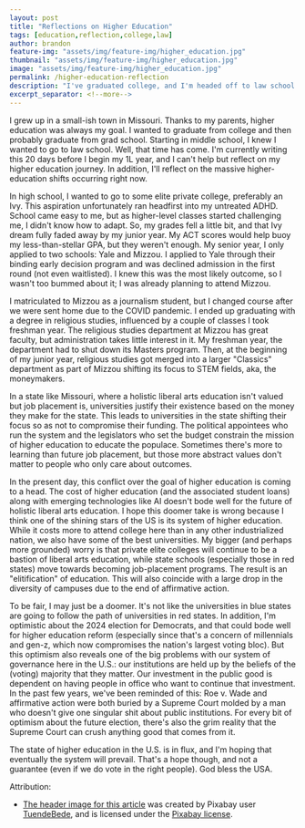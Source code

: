 ```yaml
---
layout: post
title: "Reflections on Higher Education"
tags: [education,reflection,college,law]
author: brandon
feature-img: "assets/img/feature-img/higher_education.jpg"
thumbnail: "assets/img/feature-img/higher_education.jpg"
image: "assets/img/feature-img/higher_education.jpg"
permalink: /higher-education-reflection
description: "I've graduated college, and I'm headed off to law school. I now wanna reflect on that and the broader state of higher education."
excerpt_separator: <!--more-->
---
```


I grew up in a small-ish town in Missouri. Thanks to my parents, higher education was always my goal. I wanted to graduate from college and then probably graduate from grad school. Starting in middle school, I knew I wanted to go to law school. Well, that time has come. I'm currently writing this 20 days before I begin my 1L year, and I can't help but reflect on my higher education journey. In addition, I'll reflect on the massive higher-education shifts occurring right now.

<!--more-->

In high school, I wanted to go to some elite private college, preferably an Ivy. This aspiration unfortunately ran headfirst into my untreated ADHD. School came easy to me, but as higher-level classes started challenging me, I didn't know how to adapt. So, my grades fell a little bit, and that Ivy dream fully faded away by my junior year. My ACT scores would help buoy my less-than-stellar GPA, but they weren't enough. My senior year, I only applied to two schools: Yale and Mizzou. I applied to Yale through their binding early decision program and was declined admission in the first round (not even waitlisted). I knew this was the most likely outcome, so I wasn't too bummed about it; I was already planning to attend Mizzou.

I matriculated to Mizzou as a journalism student, but I changed course after we were sent home due to the COVID pandemic. I ended up graduating with a degree in religious studies, influenced by a couple of classes I took freshman year. The religious studies department at Mizzou has great faculty, but administration takes little interest in it. My freshman year, the department had to shut down its Masters program. Then, at the beginning of my junior year, religious studies got merged into a larger "Classics" department as part of Mizzou shifting its focus to STEM fields, aka, the moneymakers.

In a state like Missouri, where a holistic liberal arts education isn't valued but job placement is, universities justify their existence based on the money they make for the state. This leads to universities in the state shifting their focus so as not to compromise their funding. The political appointees who run the system and the legislators who set the budget constrain the mission of higher education to educate the populace. Sometimes there's more to learning than future job placement, but those more abstract values don't matter to people who only care about outcomes.

In the present day, this conflict over the goal of higher education is coming to a head. The cost of higher education (and the associated student loans) along with emerging technologies like AI doesn't bode well for the future of holistic liberal arts education. I hope this doomer take is wrong because I think one of the shining stars of the US is its system of higher education. While it costs more to attend college here than in any other industrialized nation, we also have some of the best universities. My bigger (and perhaps more grounded) worry is that private elite colleges will continue to be a bastion of liberal arts education, while state schools (especially those in red states) move towards becoming job-placement programs. The result is an "elitification" of education. This will also coincide with a large drop in the diversity of campuses due to the end of affirmative action.

To be fair, I may just be a doomer. It's not like the universities in blue states are going to follow the path of universities in red states. In addition, I'm optimistic about the 2024 election for Democrats, and that could bode well for higher education reform (especially since that's a concern of millennials and gen-z, which now compromises the nation's largest voting bloc). But this optimism also reveals one of the big problems with our system of governance here in the U.S.: our institutions are held up by the beliefs of the (voting) majority that they matter. Our investment in the public good is dependent on having people in office who want to continue that investment. In the past few years, we've been reminded of this: Roe v. Wade and affirmative action were both buried by a Supreme Court molded by a man who doesn't give one singular shit about public institutions. For every bit of optimism about the future election, there's also the grim reality that the Supreme Court can crush anything good that comes from it.

The state of higher education in the U.S. is in flux, and I'm hoping that eventually the system will prevail. That's a hope though, and not a guarantee (even if we do vote in the right people). God bless the USA.

Attribution:

* [The header image for this article](https://pixabay.com/photos/library-books-dublin-ireland-2507902/) was created by Pixabay user [TuendeBede](https://pixabay.com/users/tuendebede-3187213/), and is licensed under the [Pixabay license](https://pixabay.com/service/license/).